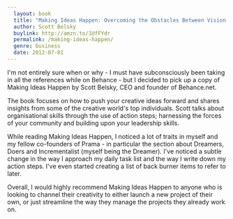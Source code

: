 ```yaml
---
  layout: book
  title: "Making Ideas Happen: Overcoming the Obstacles Between Vision and Reality"
  author: Scott Belsky
  buylink: http://amzn.to/1UfFYdr
  permalink: /making-ideas-happen/
  genre: business
  date: 2012-07-01
---
```


I'm not entirely sure when or why - I must have subconsciously been taking in all the references while on Behance - but I decided to pick up a copy of Making Ideas Happen by Scott Belsky, CEO and founder of Behance.net.

The book focuses on how to push your creative ideas forward and shares insights from some of the creative world's top individuals. Scott talks about organisational skills through the use of action steps; harnessing the forces of your community and building upon your leadership skills.

While reading Making Ideas Happen, I noticed a lot of traits in myself and my fellow co-founders of Prama - in particular the section about Dreamers, Doers and Incrementalist (myself being the Dreamer). I've noticed a subtle change in the way I approach my daily task list and the way I write down my action steps. I've even started creating a list of back burner items to refer to later.

Overall, I would highly recommend Making Ideas Happen to anyone who is looking to channel their creativity to either launch a new project of their own, or just streamline the way they manage the projects they already work on.
